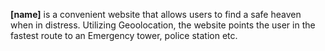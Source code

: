 **[name]** is a convenient website that allows users to find a safe heaven when in distress. Utilizing Geoolocation, the website points the user in the fastest route to an Emergency tower, police station etc.
